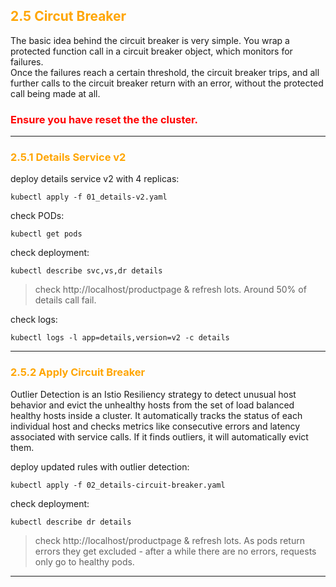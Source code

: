 ## <font color="orange"> 2.5 Circut Breaker </font>
The basic idea behind the circuit breaker is very simple. You wrap a protected function call in a circuit breaker object, which monitors for failures.   
Once the failures reach a certain threshold, the circuit breaker trips, and all further calls to the circuit breaker return with an error, without the protected call being made at all. 

### <font color='red'> Ensure you have reset the the cluster. </font>

---
### <font color="orange"> 2.5.1  Details Service v2 </font>
deploy details service v2 with 4 replicas:
```
kubectl apply -f 01_details-v2.yaml
```
check PODs:
```
kubectl get pods
```
check deployment:
```
kubectl describe svc,vs,dr details
```

> check http://localhost/productpage & refresh lots. Around 50% of details call fail.  

check logs:
```
kubectl logs -l app=details,version=v2 -c details
```
---

### <font color="orange"> 2.5.2 Apply Circuit Breaker </font>
Outlier Detection is an Istio Resiliency strategy to detect unusual host behavior and evict the unhealthy hosts from the set of load balanced healthy hosts inside a cluster. It automatically tracks the status of each individual host and checks metrics like consecutive errors and latency associated with service calls. If it finds outliers, it will automatically evict them.

deploy updated rules with outlier detection:
```
kubectl apply -f 02_details-circuit-breaker.yaml
```
check deployment:
```
kubectl describe dr details
```

> check http://localhost/productpage & refresh lots. As pods return errors they get excluded - after a while there are no errors, requests only go to healthy pods.
---
